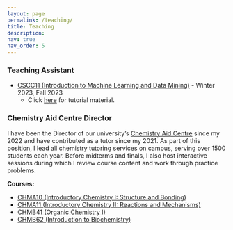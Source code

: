 ```yaml
---
layout: page
permalink: /teaching/
title: Teaching
description: 
nav: true
nav_order: 5
---
```


### Teaching Assistant
- [CSCC11 (Introduction to Machine Learning and Data Mining)](https://utsc.calendar.utoronto.ca/course/cscc11h3) - Winter 2023, Fall 2023
    - Click [here](/intro-ml-tutorials) for tutorial material.

### Chemistry Aid Centre Director
I have been the Director of our university’s [Chemistry Aid Centre](https://www.utsc.utoronto.ca/programs/csu/our-programs/) since my 2022 and have contributed as a tutor since my 2021. As part of this position, I lead all chemistry tutoring services on campus, serving over 1500 students each year. Before midterms and finals, I also host interactive sessions during which I review course content and work through practice problems.

**Courses:**
- [CHMA10 (Introductory Chemistry I: Structure and Bonding)](https://utsc.calendar.utoronto.ca/course/chma10h3)
- [CHMA11 (Introductory Chemistry II: Reactions and Mechanisms)](https://utsc.calendar.utoronto.ca/course/chma11h3)
- [CHMB41 (Organic Chemistry I)](https://utsc.calendar.utoronto.ca/course/chmb41h3)
- [CHMB62 (Introduction to Biochemistry)](https://utsc.calendar.utoronto.ca/course/chmb62h3)
